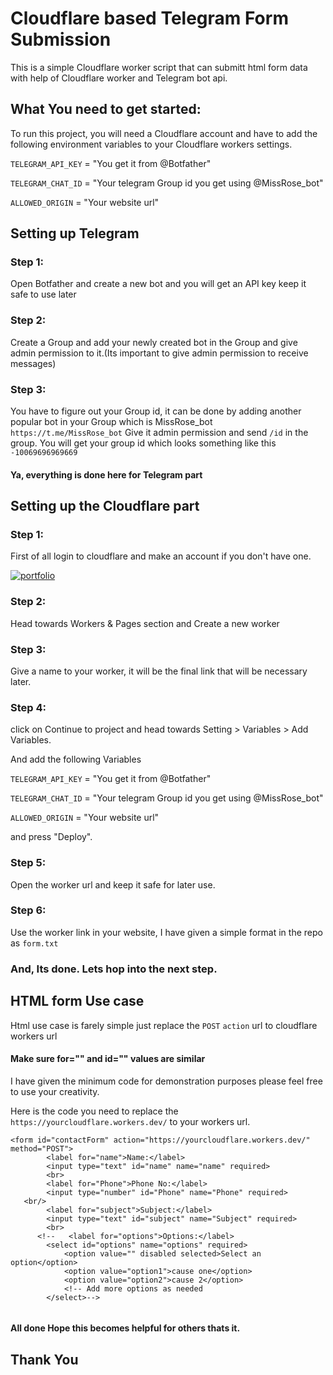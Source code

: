 
# Cloudflare based Telegram Form Submission

This is a simple Cloudflare worker script that can submitt html form data with help of Cloudflare worker and Telegram bot api.

## What You need to get started:

To run this project, you will need a Cloudflare account and have to add the following environment variables to your Cloudflare workers settings.

`TELEGRAM_API_KEY` = "You get it from @Botfather"

`TELEGRAM_CHAT_ID` = "Your telegram Group id you get using @MissRose_bot"

`ALLOWED_ORIGIN` = "Your website url"

## Setting up Telegram

### Step 1:
Open Botfather and create a new bot and you will get an API key keep it safe to use later

### Step 2:
Create a Group and add your newly created bot in the Group and give admin permission to it.(Its important to give admin permission to receive messages)

### Step 3:
You have to figure out your Group id, it can be done by adding another popular bot in your Group which is MissRose_bot ` https://t.me/MissRose_bot`
Give it admin permission and send `/id` in the group. You will get your group id which looks something like this `-10069696969669`

#### Ya, everything is done here for Telegram part 
## Setting up the Cloudflare part
### Step 1:
First of all login to cloudflare and make an account if you don't have one.

[![portfolio](https://img.shields.io/badge/Cloudflare-F38020?style=for-the-badge&logo=Cloudflare&logoColor=white)](https://www.cloudflare.com/)

### Step 2:
Head towards Workers & Pages section and Create a new worker

### Step 3:
Give a name to your worker, it will be the final link that will be necessary later.

### Step 4:
click on Continue to project and head towards Setting > Variables > Add Variables.

And add the following Variables

`TELEGRAM_API_KEY` = "You get it from @Botfather"

`TELEGRAM_CHAT_ID` = "Your telegram Group id you get using @MissRose_bot"

`ALLOWED_ORIGIN` = "Your website url"

and press "Deploy".

### Step 5: 
Open the worker url and keep it safe for later use.

### Step 6: 

Use the worker link in your website, I have given a simple format in the repo as ```form.txt``` 

### And, Its done. Lets hop into the next step.

## HTML form Use case 
Html use case is farely simple just replace the `POST` `action` url to cloudflare workers url
#### Make sure for="" and id="" values are similar
I have given the minimum code for demonstration purposes please feel free  to use your creativity.

Here is the code you need to replace the `https://yourcloudflare.workers.dev/` to your workers url.
```
<form id="contactForm" action="https://yourcloudflare.workers.dev/" method="POST">
        <label for="name">Name:</label>
        <input type="text" id="name" name="name" required>
        <br>
   		<label for="Phone">Phone No:</label>
        <input type="number" id="Phone" name="Phone" required>
   <br/>
        <label for="subject">Subject:</label>
        <input type="text" id="subject" name="Subject" required>
        <br>
      <!--   <label for="options">Options:</label>
        <select id="options" name="options" required>
            <option value="" disabled selected>Select an option</option>
            <option value="option1">cause one</option>
            <option value="option2">cause 2</option>
            <!-- Add more options as needed 
        </select>-->
        
```
#### All done Hope this becomes helpful for others thats it.
## Thank You
